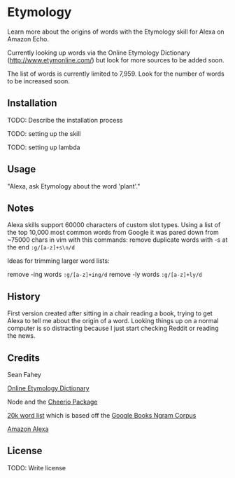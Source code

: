 # Etymology

Learn more about the origins of words with the Etymology skill for Alexa on Amazon Echo.

Currently looking up words via the Online Etymology Dictionary (http://www.etymonline.com/) but look for more sources to be added soon.

The list of words is currently limited to 7,959. Look for the number of words to be increased soon.

## Installation

TODO: Describe the installation process

TODO: setting up the skill

TODO: setting up lambda

## Usage

"Alexa, ask Etymology about the word 'plant'."

## Notes

Alexa skills support 60000 characters of custom slot types. Using a list of the top 10,000 most common words from Google it was pared down from ~75000 chars in vim with this commands:
remove duplicate words with -s at the end
`:g/[a-z]+s\n/d`

Ideas for trimming larger word lists:

remove -ing words
`:g/[a-z]+ing/d`
remove -ly words
`:g/[a-z]+ly/d`

## History

First version created after sitting in a chair reading a book, trying to get Alexa to tell me about the origin of a word. Looking things up on a normal computer is so distracting because I just start checking Reddit or reading the news.

## Credits

Sean Fahey

[Online Etymology Dictionary](http://www.etymonline.com/)

Node and the [Cheerio Package](https://www.npmjs.com/package/cheerio)

[20k word list](https://github.com/first20hours/google-10000-english) which is based off the [Google Books Ngram Corpus](https://storage.googleapis.com/books/ngrams/books/datasetsv2.html)

[Amazon Alexa](https://developer.amazon.com/public/solutions/alexa)

## License

TODO: Write license